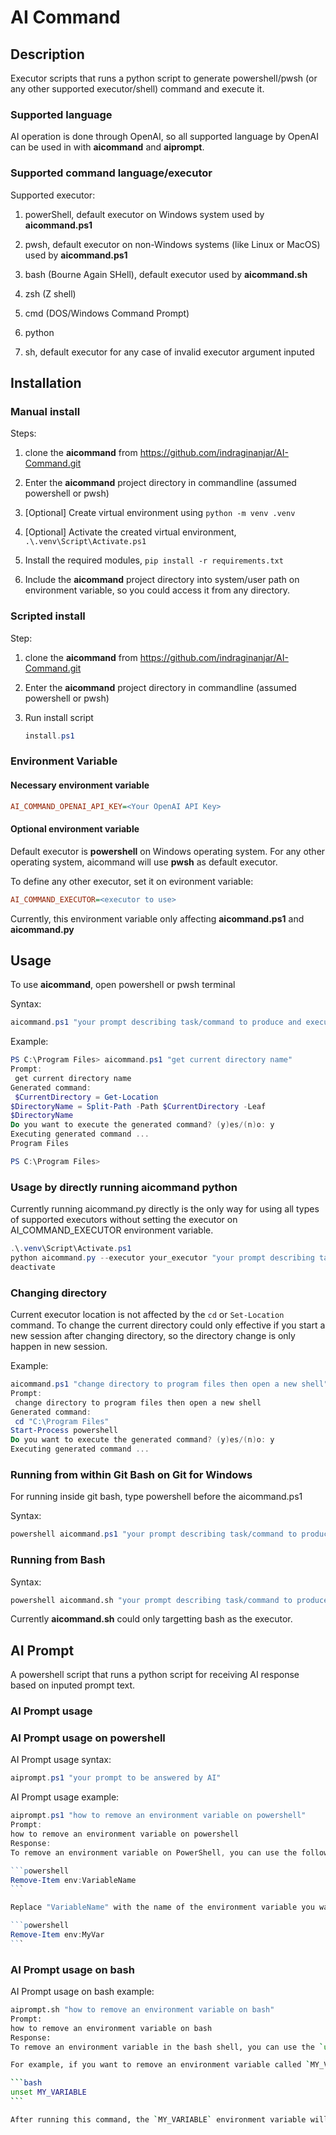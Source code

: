 # AI Command

## Description

Executor scripts that runs a python script to generate powershell/pwsh (or any other supported executor/shell) command and execute it.

### Supported language

AI operation is done through OpenAI, so all supported language  by OpenAI can be used in with **aicommand** and **aiprompt**.

### Supported command language/executor

Supported executor:

1. powerShell, default executor on Windows system used by **aicommand.ps1**

2. pwsh, default executor on  non-Windows systems (like Linux or MacOS) used by **aicommand.ps1**

3. bash (Bourne Again SHell), default executor used by **aicommand.sh**

4. zsh (Z shell)

5. cmd (DOS/Windows Command Prompt)

6. python

7. sh, default executor for any case of invalid executor argument inputed

## Installation

### Manual install

Steps:

1. clone the **aicommand** from <https://github.com/indraginanjar/AI-Command.git>

2. Enter the **aicommand** project directory in commandline (assumed powershell or pwsh)

3. [Optional] Create virtual environment using `python -m venv .venv`

4. [Optional] Activate the created virtual environment, `.\.venv\Script\Activate.ps1`

5. Install the required modules, `pip install -r requirements.txt`

6. Include the **aicommand** project directory into system/user path on environment variable, so you could access it from any directory.

### Scripted install

Step:

1. clone the **aicommand** from <https://github.com/indraginanjar/AI-Command.git>

2. Enter the **aicommand** project directory in commandline (assumed powershell or pwsh)

3. Run install script

    ```powershell
    install.ps1
    ```

### Environment Variable

#### Necessary environment variable

```ini
AI_COMMAND_OPENAI_API_KEY=<Your OpenAI API Key>
```

#### Optional environment variable

Default executor is **powershell** on Windows operating system. For any other operating system, aicommand will use **pwsh** as default executor.

To define any other executor, set it on evironment variable:

```ini
AI_COMMAND_EXECUTOR=<executor to use>
```

Currently, this environment variable only affecting **aicommand.ps1** and **aicommand.py**

## Usage

To use **aicommand**, open powershell or pwsh terminal

Syntax:

```powershell
aicommand.ps1 "your prompt describing task/command to produce and execute."
```

Example:

```powershell
PS C:\Program Files> aicommand.ps1 "get current directory name"
Prompt:
 get current directory name
Generated command:
 $CurrentDirectory = Get-Location
$DirectoryName = Split-Path -Path $CurrentDirectory -Leaf
$DirectoryName
Do you want to execute the generated command? (y)es/(n)o: y
Executing generated command ...
Program Files

PS C:\Program Files>
```

### Usage by directly running aicommand python

Currently running aicommand.py directly is the only way for using all types of supported executors without setting the executor on AI_COMMAND_EXECUTOR environment variable.

```powershell
.\.venv\Script\Activate.ps1
python aicommand.py --executor your_executor "your prompt describing task/command to produce and execute."
deactivate
```

### Changing directory

Current executor location is not affected by  the `cd` or `Set-Location` command. To change the current directory could only effective if you start a new session after changing directory, so the directory change is only happen in new session.

Example:

```powershell
aicommand.ps1 "change directory to program files then open a new shell"
Prompt:
 change directory to program files then open a new shell
Generated command:
 cd "C:\Program Files"
Start-Process powershell
Do you want to execute the generated command? (y)es/(n)o: y
Executing generated command ...
```

### Running from within Git Bash on Git for Windows

For running inside git bash, type powershell before the aicommand.ps1

Syntax:

```powershell
powershell aicommand.ps1 "your prompt describing task/command to produce and execute."
```

### Running from Bash

Syntax:

```bash
powershell aicommand.sh "your prompt describing task/command to produce and execute."
```

Currently **aicommand.sh** could only targetting bash as the executor.

## AI Prompt

A powershell script that runs a python script for receiving AI response based on inputed prompt text.

### AI Prompt usage

### AI Prompt usage on powershell

AI Prompt usage syntax:

```powershell
aiprompt.ps1 "your prompt to be answered by AI"
```

AI Prompt usage example:

````powershell
aiprompt.ps1 "how to remove an environment variable on powershell"
Prompt:
how to remove an environment variable on powershell
Response:
To remove an environment variable on PowerShell, you can use the following command:

```powershell
Remove-Item env:VariableName
```

Replace "VariableName" with the name of the environment variable you want to remove. For example, to remove an environment variable named "MyVar", you would use:

```powershell
Remove-Item env:MyVar
```
````

### AI Prompt usage on bash

AI Prompt usage on bash example:

````bash
aiprompt.sh "how to remove an environment variable on bash"
Prompt:
how to remove an environment variable on bash
Response:
To remove an environment variable in the bash shell, you can use the `unset` command followed by the variable name.

For example, if you want to remove an environment variable called `MY_VARIABLE`, you can do so by typing the following command:

```bash
unset MY_VARIABLE
```

After running this command, the `MY_VARIABLE` environment variable will be removed and no longer accessible in the current executor session.
````
